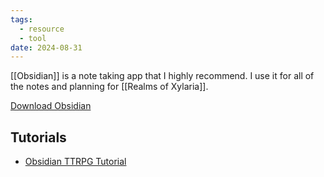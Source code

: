 ```yaml
---
tags:
  - resource
  - tool
date: 2024-08-31
---
```



[[Obsidian]] is a note taking app that I highly recommend. I use it for all of the notes and planning for [[Realms of Xylaria]].

[Download Obsidian](https://obsidian.md/)
## Tutorials
- [Obsidian TTRPG Tutorial](https://obsidianttrpgtutorials.com/Obsidian+TTRPG+Tutorials/Obsidian+TTRPG+Tutorials)
